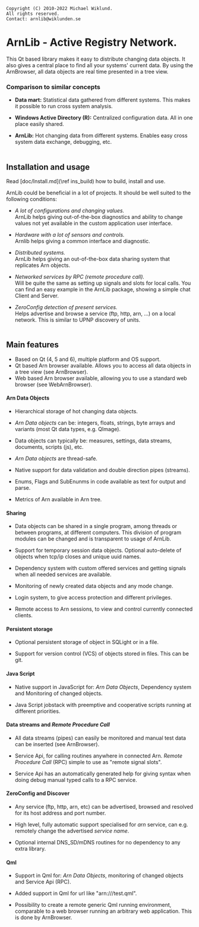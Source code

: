     Copyright (C) 2010-2022 Michael Wiklund.
    All rights reserved.
    Contact: arnlib@wiklunden.se

# ArnLib - Active Registry Network.

This Qt based library makes it easy to distribute changing data objects. It also gives a
central place to find all your systems' current data. By using the ArnBrowser, all data
objects are real time presented in a tree view.

### Comparison to similar concepts

* **Data mart:** Statistical data gathered from different systems. This makes it possible
to run cross system analysis.

* **Windows Active Directory (R):** Centralized configuration data. All in one place easily shared.

* **ArnLib:** Hot changing data from different systems. Enables easy cross system data
exchange, debugging, etc.
<Br><Br>


## Installation and usage

Read [doc/Install.md](\ref ins_build) how to build, install and use.

ArnLib could be beneficial in a lot of projects.
It should be well suited to the following conditions:

* _A lot of configurations and changing values._  <Br>
ArnLib helps giving out-of-the-box diagnostics and ability to change values not yet
available in the custom application user interface.

* _Hardware with a lot of sensors and controls._  <Br>
Arnlib helps giving a common interface and diagnostic.

* _Distributed systems._  <Br>
ArnLib helps giving an out-of-the-box data sharing system that replicates Arn objects.

* _Networked services by RPC (remote procedure call)._  <Br>
Will be quite the same as setting up signals and slots for local calls. You can find an
easy example in the ArnLib package, showing a simple chat Client and Server.

* _ZeroConfig detection of present services._  <Br>
Helps advertise and browse a service (ftp, http, arn, ...) on a local network.
This is similar to UPNP discovery of units.
<Br><Br>


## Main features

* Based on Qt (4, 5 and 6), multiple platform and OS support.
* Qt based Arn browser available. Allows you to access all data objects in a tree view (see ArnBrowser).
* Web based Arn browser available, allowing you to use a standard web browser (see WebArnBrowser).

#### Arn Data Objects

* Hierarchical storage of hot changing data objects.

* _Arn Data objects_ can be: integers, floats, strings, byte arrays and variants
(most Qt data types, e.g. QImage).

* Data objects can typically be: measures, settings, data streams, documents, scripts (js), etc.

* _Arn Data objects_ are thread-safe.

* Native support for data validation and double direction pipes (streams).

* Enums, Flags and SubEnunms in code available as text for output and parse.

* Metrics of Arn available in Arn tree.

#### Sharing

* Data objects can be shared in a single program, among threads or between programs, at
different computers. This division of program modules can be changed and is transparent
to usage of ArnLib.

* Support for temporary session data objects.
Optional auto-delete of objects when tcp/ip closes and unique uuid names.

* Dependency system with custom offered services and getting signals when all needed services
are available.

* Monitoring of newly created data objects and any mode change.

* Login system, to give access protection and different privileges.

* Remote access to Arn sessions, to view and control currently connected clients.

#### Persistent storage

* Optional persistent storage of object in SQLight or in a file.

* Support for version control (VCS) of objects stored in files.
This can be git.

#### Java Script

* Native support in JavaScript for: _Arn Data Objects_, Dependency system and
Monitoring of changed objects.

* Java Script jobstack with preemptive and cooperative scripts running at different priorities.

#### Data streams and _Remote Procedure Call_

* All data streams (pipes) can easily be monitored and manual test data can be inserted
(see ArnBrowser).

* Service Api, for calling routines anywhere in connected Arn.
_Remote Procedure Call_ (RPC) simple to use as "remote signal slots".

* Service Api has an automatically generated help for giving syntax when doing debug manual
typed calls to a RPC service.

#### ZeroConfig and Discover

* Any service (ftp, http, arn, etc) can be advertised, browsed and resolved for its host
address and port number.

* High level, fully automatic support specialised for _arn_ service, can e.g. remotely
  change the advertised _service name_.

* Optional internal DNS_SD/mDNS routines for no dependency to any extra library.

#### Qml

* Support in Qml for: _Arn Data Objects_, monitoring of changed objects and Service Api (RPC).

* Added support in Qml for url like "arn:///test.qml".

* Possibility to create a remote generic Qml running environment, comparable to a web browser
  running an arbitrary web application. This is done by ArnBrowser.
